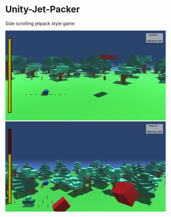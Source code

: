 # Unity-Jet-Packer
Side scrolling jetpack style game

![](images/start.png)
![](images/gameplay.png)
